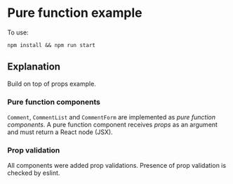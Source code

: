 # Pure function example

To use:
```
npm install && npm run start
```

## Explanation

Build on top of props example.

### Pure function components

`Comment`, `CommentList` and `CommentForm` are implemented as _pure function
components_. A pure function component receives _props_ as an argument and must
return a React node (JSX).

### Prop validation

All components were added prop validations.
Presence of prop validation is checked by eslint.
